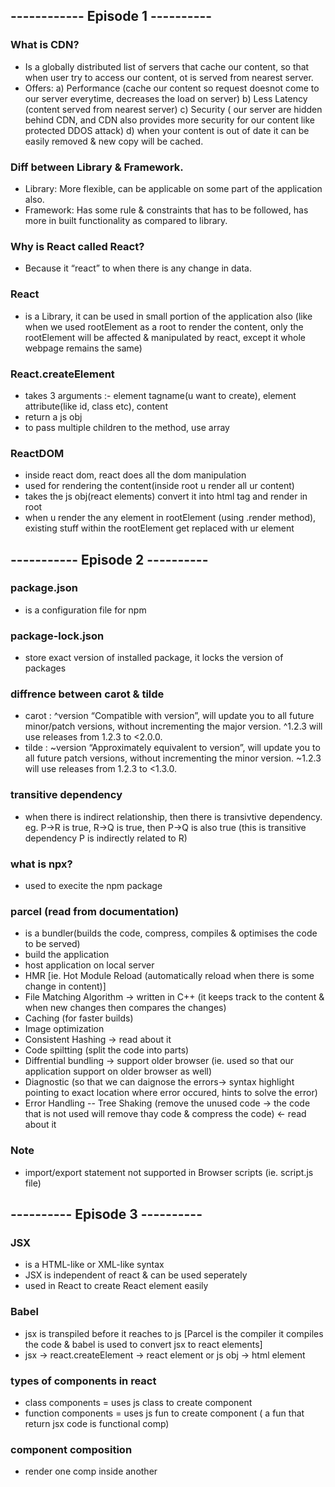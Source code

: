 ## ------------ Episode 1 ----------

### What is CDN?
- Is a globally distributed list of servers that cache our content, so that when user try to access our content, ot is served from nearest server.
- Offers: 
    a) Performance (cache our content so request doesnot come to our server everytime, decreases the load on server)
    b) Less Latency (content served from nearest server)
    c) Security ( our server are hidden behind CDN, and CDN also provides more security for our content like protected DDOS attack)
    d) when your content is out of date it can be easily removed & new copy will be cached. 

### Diff between Library & Framework.
- Library: More flexible, can be applicable on some part of the application also.
- Framework: Has some rule & constraints that has to be followed, has more in built functionality as compared to library.

### Why is React called React?
- Because it “react” to when there is any change in data.

### React
- is a Library, it can be used in small portion of the application also (like when we used rootElement as a root to render the content, only the rootElement will be affected & manipulated by react, except it whole webpage remains the same)

### React.createElement 
- takes 3 arguments :- element tagname(u want to create), element attribute(like id, class etc), content
- return a js obj
- to pass multiple children to the method, use array

### ReactDOM 
- inside react dom, react does all the dom manipulation 
- used for rendering the content(inside root u render all ur content)
- takes the js obj(react elements) convert it into html tag and render in root
- when u render the any element in rootElement (using .render method), existing stuff within the rootElement get replaced with ur element





## ----------- Episode 2 ----------
### package.json 
- is a configuration file for npm

### package-lock.json
- store exact version of installed package, it locks the version of packages

### diffrence between carot & tilde
- carot : ^version “Compatible with version”, will update you to all future minor/patch versions, without incrementing the major version. ^1.2.3 will use releases from 1.2.3 to <2.0.0.
- tilde : ~version “Approximately equivalent to version”, will update you to all future patch versions, without incrementing the minor version. ~1.2.3 will use releases from 1.2.3 to <1.3.0.

### transitive dependency
- when there is indirect relationship, then there is transivtive dependency. eg. P->R is true, R->Q is true, then P->Q is also true (this is transitive dependency P is indirectly related to R)

###  what is npx?
- used to execite the npm package

### parcel  (read from documentation)
- is a bundler(builds the code, compress, compiles & optimises the code to be served)
- build the application
- host application on local server
- HMR [ie. Hot Module Reload (automatically reload when there is some change in content)]
- File Matching Algorithm -> written in C++ (it keeps track to the content & when new changes then compares the changes)
- Caching (for faster builds)
- Image optimization
- Consistent Hashing -> read about it
- Code spiltting (split the code into parts)
- Diffrential bundling -> support older browser (ie. used so that our application support  on older browser as well)
- Diagnostic (so that we can daignose the errors-> syntax highlight pointing to exact location where error occured, hints to solve the error)
- Error Handling
-- Tree Shaking (remove the unused code -> the code that is not used will remove thay code & compress the code) <- read about it

### Note
- import/export statement not supported in Browser scripts (ie. script.js file)




## ---------- Episode 3 ----------

### JSX
- is a HTML-like or XML-like syntax
- JSX is independent of react & can be used seperately
- used in React to create React element easily 

### Babel
- jsx is transpiled before it reaches to js [Parcel is the compiler it compiles the code & babel is used to convert jsx to react elements]
- jsx -> react.createElement -> react element or js obj -> html element

### types of components in react
- class components = uses js class to create component
- function components = uses js fun to create component ( a fun that return jsx code is functional comp)


### component composition 
- render one comp inside another